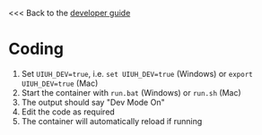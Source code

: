 <<< Back to the [developer guide](../developer_guide.md)

# Coding

1. Set `UIUH_DEV=true`, i.e. `set UIUH_DEV=true` (Windows) or `export UIUH_DEV=true` (Mac)
2. Start the container with `run.bat` (Windows) or `run.sh` (Mac)
3. The output should say "Dev Mode On"
4. Edit the code as required
5. The container will automatically reload if running
